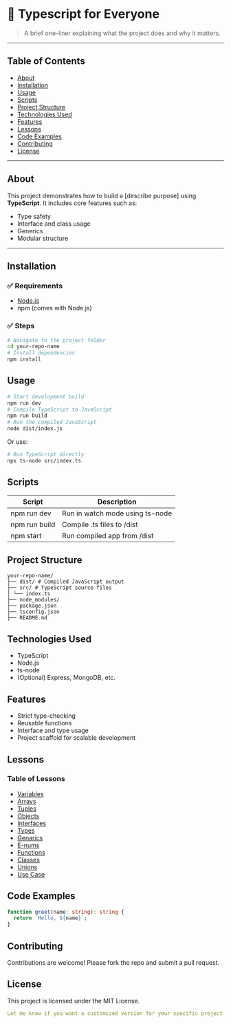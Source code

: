 # 📘 Typescript for Everyone

> A brief one-liner explaining what the project does and why it matters.

---

## Table of Contents

- [About](#about)
- [Installation](#installation)
- [Usage](#usage)
- [Scripts](#scripts)
- [Project Structure](#project-structure)
- [Technologies Used](#technologies-used)
- [Features](#features)
- [Lessons](#lessons)
- [Code Examples](#code-examples)
- [Contributing](#contributing)
- [License](#license)

---

## About

This project demonstrates how to build a [describe purpose] using **TypeScript**. It includes core features such as:

- Type safety
- Interface and class usage
- Generics
- Modular structure

---

## Installation

### ✅ Requirements

- [Node.js](https://nodejs.org/)
- npm (comes with Node.js)

### ✅ Steps

```bash
# Navigate to the project folder
cd your-repo-name
# Install dependencies
npm install
```

## Usage

```bash
# Start development build
npm run dev
# Compile TypeScript to JavaScript
npm run build
# Run the compiled JavaScript
node dist/index.js
```

Or use:

```bash
# Run TypeScript directly
npx ts-node src/index.ts
```

## Scripts

| Script        | Description                     |
| ------------- | ------------------------------- |
| npm run dev   | Run in watch mode using ts-node |
| npm run build | Compile .ts files to /dist      |
| npm start     | Run compiled app from /dist     |

## Project Structure

```pgsql
your-repo-name/
├── dist/ # Compiled JavaScript output
├── src/ # TypeScript source files
│ └── index.ts
├── node_modules/
├── package.json
├── tsconfig.json
├── README.md
```

## Technologies Used

- TypeScript
- Node.js
- ts-node
- (Optional) Express, MongoDB, etc.

## Features

- Strict type-checking
- Reusable functions
- Interface and type usage
- Project scaffold for scalable development

## Lessons

### Table of Lessons

- [Variables](./variables)
- [Arrays](./arrays/readme.md)
- [Tuples](./tuples/tuple-guide.md)
- [Objects](./objects/readme.md)
- [Interfaces](./interfaces/interfaces-guide.md)
- [Types](./types/type-one-guide.md)
- [Genarics](./genarics/readme.md)
- [E-nums](./enums/readme.md)
- [Functions](./functions/readme.md)
- [Classes](./classes/readme.md)
- [Unions](./unions/readme.md)
- [Use Case](./use%20case/src/index.ts)

## Code Examples

```ts
function greet(name: string): string {
  return `Hello, ${name}`;
}
```

## Contributing

Contributions are welcome! Please fork the repo and submit a pull request.

## License

This project is licensed under the MIT License.

```yaml
Let me know if you want a customized version for your specific project (e.g., web app, CLI tool, API, etc.) or want it generated as a downloadable project template!
```
